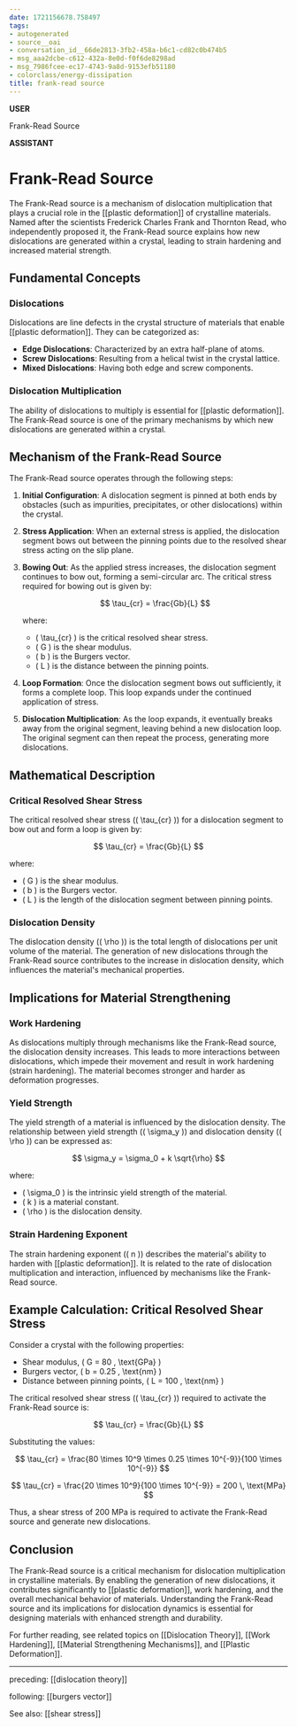 ```yaml
---
date: 1721156678.758497
tags:
- autogenerated
- source__oai
- conversation_id__66de2813-3fb2-458a-b6c1-cd82c0b474b5
- msg_aaa2dcbe-c612-432a-8e0d-f0f6de8298ad
- msg_7986fcee-ec17-4743-9a8d-9153efb51180
- colorclass/energy-dissipation
title: frank-read source
---
```


**USER**

Frank-Read Source


**ASSISTANT**

# Frank-Read Source

The Frank-Read source is a mechanism of dislocation multiplication that plays a crucial role in the [[plastic deformation]] of crystalline materials. Named after the scientists Frederick Charles Frank and Thornton Read, who independently proposed it, the Frank-Read source explains how new dislocations are generated within a crystal, leading to strain hardening and increased material strength.

## Fundamental Concepts

### Dislocations

Dislocations are line defects in the crystal structure of materials that enable [[plastic deformation]]. They can be categorized as:
- **Edge Dislocations**: Characterized by an extra half-plane of atoms.
- **Screw Dislocations**: Resulting from a helical twist in the crystal lattice.
- **Mixed Dislocations**: Having both edge and screw components.

### Dislocation Multiplication

The ability of dislocations to multiply is essential for [[plastic deformation]]. The Frank-Read source is one of the primary mechanisms by which new dislocations are generated within a crystal.

## Mechanism of the Frank-Read Source

The Frank-Read source operates through the following steps:

1. **Initial Configuration**: A dislocation segment is pinned at both ends by obstacles (such as impurities, precipitates, or other dislocations) within the crystal.

2. **Stress Application**: When an external stress is applied, the dislocation segment bows out between the pinning points due to the resolved shear stress acting on the slip plane.

3. **Bowing Out**: As the applied stress increases, the dislocation segment continues to bow out, forming a semi-circular arc. The critical stress required for bowing out is given by:

   $$
   \tau_{cr} = \frac{Gb}{L}
   $$

   where:
   - \( \tau_{cr} \) is the critical resolved shear stress.
   - \( G \) is the shear modulus.
   - \( b \) is the Burgers vector.
   - \( L \) is the distance between the pinning points.

4. **Loop Formation**: Once the dislocation segment bows out sufficiently, it forms a complete loop. This loop expands under the continued application of stress.

5. **Dislocation Multiplication**: As the loop expands, it eventually breaks away from the original segment, leaving behind a new dislocation loop. The original segment can then repeat the process, generating more dislocations.

## Mathematical Description

### Critical Resolved Shear Stress

The critical resolved shear stress (\( \tau_{cr} \)) for a dislocation segment to bow out and form a loop is given by:

$$
\tau_{cr} = \frac{Gb}{L}
$$

where:
- \( G \) is the shear modulus.
- \( b \) is the Burgers vector.
- \( L \) is the length of the dislocation segment between pinning points.

### Dislocation Density

The dislocation density (\( \rho \)) is the total length of dislocations per unit volume of the material. The generation of new dislocations through the Frank-Read source contributes to the increase in dislocation density, which influences the material's mechanical properties.

## Implications for Material Strengthening

### Work Hardening

As dislocations multiply through mechanisms like the Frank-Read source, the dislocation density increases. This leads to more interactions between dislocations, which impede their movement and result in work hardening (strain hardening). The material becomes stronger and harder as deformation progresses.

### Yield Strength

The yield strength of a material is influenced by the dislocation density. The relationship between yield strength (\( \sigma_y \)) and dislocation density (\( \rho \)) can be expressed as:

$$
\sigma_y = \sigma_0 + k \sqrt{\rho}
$$

where:
- \( \sigma_0 \) is the intrinsic yield strength of the material.
- \( k \) is a material constant.
- \( \rho \) is the dislocation density.

### Strain Hardening Exponent

The strain hardening exponent (\( n \)) describes the material's ability to harden with [[plastic deformation]]. It is related to the rate of dislocation multiplication and interaction, influenced by mechanisms like the Frank-Read source.

## Example Calculation: Critical Resolved Shear Stress

Consider a crystal with the following properties:
- Shear modulus, \( G = 80 \, \text{GPa} \)
- Burgers vector, \( b = 0.25 \, \text{nm} \)
- Distance between pinning points, \( L = 100 \, \text{nm} \)

The critical resolved shear stress (\( \tau_{cr} \)) required to activate the Frank-Read source is:

$$
\tau_{cr} = \frac{Gb}{L}
$$

Substituting the values:

$$
\tau_{cr} = \frac{80 \times 10^9 \times 0.25 \times 10^{-9}}{100 \times 10^{-9}}
$$

$$
\tau_{cr} = \frac{20 \times 10^9}{100 \times 10^{-9}} = 200 \, \text{MPa}
$$

Thus, a shear stress of 200 MPa is required to activate the Frank-Read source and generate new dislocations.

## Conclusion

The Frank-Read source is a critical mechanism for dislocation multiplication in crystalline materials. By enabling the generation of new dislocations, it contributes significantly to [[plastic deformation]], work hardening, and the overall mechanical behavior of materials. Understanding the Frank-Read source and its implications for dislocation dynamics is essential for designing materials with enhanced strength and durability.

For further reading, see related topics on [[Dislocation Theory]], [[Work Hardening]], [[Material Strengthening Mechanisms]], and [[Plastic Deformation]].


---

preceding: [[dislocation theory]]  


following: [[burgers vector]]

See also: [[shear stress]]